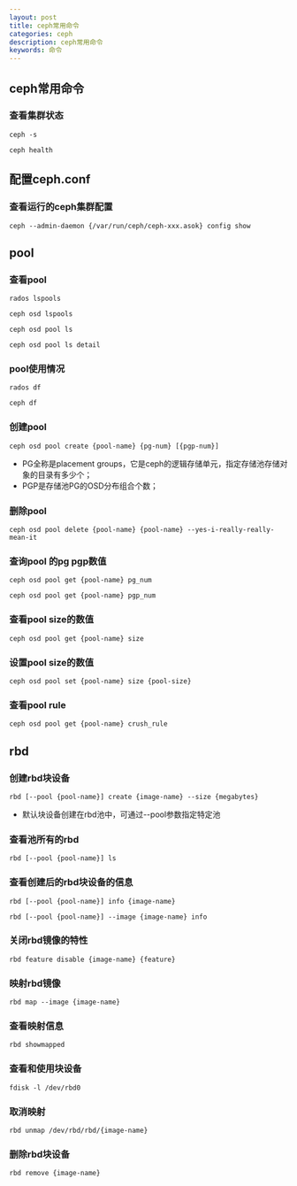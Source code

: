 ```yaml
---
layout: post
title: ceph常用命令
categories: ceph
description: ceph常用命令
keywords: 命令
---
```



## ceph常用命令

### 查看集群状态

	ceph -s
	
	ceph health


## 配置ceph.conf

### 查看运行的ceph集群配置

	ceph --admin-daemon {/var/run/ceph/ceph-xxx.asok} config show



## pool

### 查看pool

	rados lspools
	
	ceph osd lspools
	
	ceph osd pool ls
	
	ceph osd pool ls detail


### pool使用情况

	rados df
	
	ceph df


### 创建pool

	ceph osd pool create {pool-name} {pg-num} [{pgp-num}]

*    PG全称是placement groups，它是ceph的逻辑存储单元，指定存储池存储对象的目录有多少个；
*    PGP是存储池PG的OSD分布组合个数；


### 删除pool

	ceph osd pool delete {pool-name} {pool-name} --yes-i-really-really-mean-it


### 查询pool 的pg pgp数值

	ceph osd pool get {pool-name} pg_num
	
	ceph osd pool get {pool-name} pgp_num


### 查看pool size的数值

	ceph osd pool get {pool-name} size


### 设置pool size的数值

	ceph osd pool set {pool-name} size {pool-size}


### 查看pool rule

	ceph osd pool get {pool-name} crush_rule


## rbd

### 创建rbd块设备

	rbd [--pool {pool-name}] create {image-name} --size {megabytes}
	
*	默认块设备创建在rbd池中，可通过--pool参数指定特定池

### 查看池所有的rbd

	rbd [--pool {pool-name}] ls

### 查看创建后的rbd块设备的信息

	rbd [--pool {pool-name}] info {image-name}
	
	rbd [--pool {pool-name}] --image {image-name} info

### 关闭rbd镜像的特性

	rbd feature disable {image-name} {feature}

### 映射rbd镜像

	rbd map --image {image-name}

### 查看映射信息

	rbd showmapped

### 查看和使用块设备

	fdisk -l /dev/rbd0

### 取消映射

	rbd unmap /dev/rbd/rbd/{image-name}

### 删除rbd块设备

	rbd remove {image-name}



